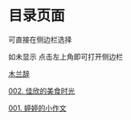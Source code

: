 
# 目录页面

可直接在侧边栏选择

如未显示 点击左上角即可打开侧边栏

[木兰辞](./003.html)

[002. 佳欣的美食时光](./002.html)

[001. 婷婷的小作文](./001.html)